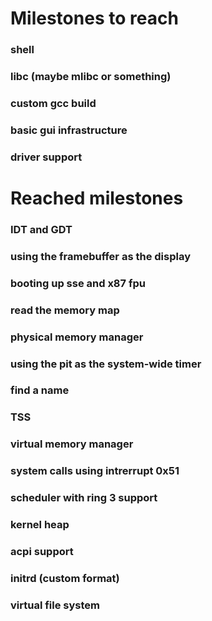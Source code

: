# Milestones to reach
### shell
### libc (maybe mlibc or something)
### custom gcc build
### basic gui infrastructure
### driver support

# Reached milestones
### IDT and GDT
### using the framebuffer as the display
### booting up sse and x87 fpu
### read the memory map
### physical memory manager
### using the pit as the system-wide timer
### find a name
### TSS
### virtual memory manager
### system calls using intrerrupt 0x51
### scheduler with ring 3 support
### kernel heap
### acpi support
### initrd (custom format)
### virtual file system